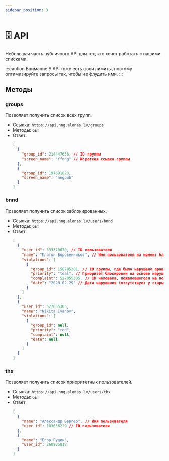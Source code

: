 ```yaml
---
sidebar_position: 3
---
```


# 🗄 API

Небольшая часть публичного API для тех, кто хочет работать с нашими списками.

:::caution Внимание
У API тоже есть свои лимиты, поэтому оптимизируйте запросы так, чтобы не флудить ими.
:::

## Методы

### groups

Позволяет получить список всех групп.

* Ссылка: `https://api.nng.alonas.lv/groups`
* Методы: `GET`
* Ответ:
    ```json
    [
      {
        "group_id": 214447636, // ID группы
        "screen_name": "ffnng" // Короткая ссылка группы
      },
      {
        "group_id": 197691823,
        "screen_name": "nngpub"
      }
    ]
    ```

### bnnd

Позволяет получить список заблокированных.

* Ссылка: `https://api.nng.alonas.lv/users/bnnd`
* Методы: `GET`
* Ответ:
    ```json
    [
      {
        "user_id": 533370070, // ID пользователя
        "name": "Платон Боровенников", // Имя пользователя на момент блокировки
        "violations": [
          {
            "group_id": 158785301, // ID группы, где было нарушено правило (отсутствует у старых записей)
            "priority": "teal", // Приоритет блокировки на основе нарушения (green – Зелёный, teal – Бирюзовый, orange – Оранжевый, red – Красный)
            "complaint": 527055305, // ID человека, пожаловшегося на пользователя
            "date": "2020-02-29" // Дата нарушения (отсутствует у старых записей)
          }
        ]
      },
      {
        "user_id": 527055305,
        "name": "Nikita Ivanov",
        "violations": [
          {
            "group_id": null,
            "priority": "red",
            "complaint": null,
            "date": null
          }
        ]
      }
    ]
    ```

### thx

Позволяет получить список приоритетных пользователей.

* Ссылка: `https://api.nng.alonas.lv/users/thx`
* Методы: `GET`
* Ответ:
    ```json
    [
      {
        "name": "Александр Бергер", // Имя пользователя
        "user_id": 183636229 // ID пользователя
      },
      {
        "name": "Егор Гущин",
        "user_id": 260905818
      }
    ]
    ```
